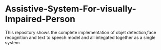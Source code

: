 # Assistive-System-For-visually-Impaired-Person
This repository shows the complete implementation of objet detection,face recognition and text to speech model and all integated together as a single system
